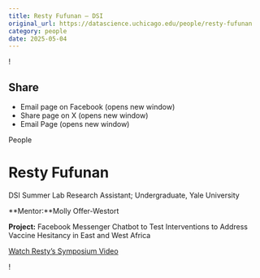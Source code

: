 ```yaml
---
title: Resty Fufunan – DSI
original_url: https://datascience.uchicago.edu/people/resty-fufunan
category: people
date: 2025-05-04
---
```


<!-- Table-like structure detected -->

!

## Share

* Email page on Facebook (opens new window)
* Share page on X (opens new window)
* Email Page (opens new window)

<!-- Table-like structure detected -->

People

# Resty Fufunan

DSI Summer Lab Research Assistant; Undergraduate, Yale University

**Mentor:**Molly Offer-Westort

**Project:** Facebook Messenger Chatbot to Test Interventions to Address Vaccine Hesitancy in East and West Africa

[Watch Resty’s Symposium Video](https://youtu.be/xDAFl4QBKqQ)

!